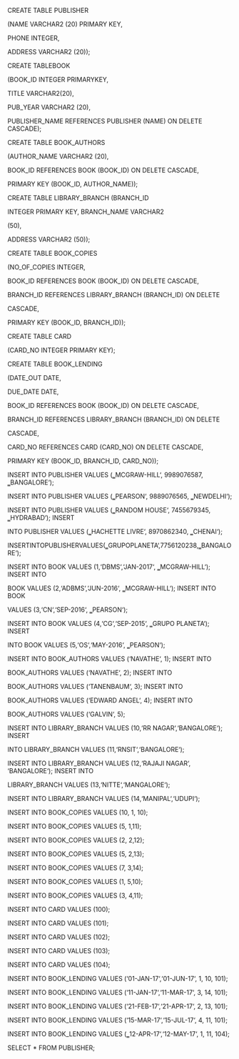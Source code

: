 CREATE TABLE PUBLISHER 

(NAME VARCHAR2 (20) PRIMARY KEY, 

PHONE INTEGER, 

ADDRESS VARCHAR2 (20)); 

CREATE TABLEBOOK 

(BOOK_ID INTEGER PRIMARYKEY, 

TITLE VARCHAR2(20), 

PUB_YEAR VARCHAR2 (20), 

PUBLISHER_NAME REFERENCES PUBLISHER (NAME) ON DELETE CASCADE);

CREATE TABLE BOOK_AUTHORS 

(AUTHOR_NAME VARCHAR2 (20), 

BOOK_ID REFERENCES BOOK (BOOK_ID) ON DELETE CASCADE, 

PRIMARY KEY (BOOK_ID, AUTHOR_NAME)); 

CREATE TABLE LIBRARY_BRANCH (BRANCH_ID 

INTEGER PRIMARY KEY, BRANCH_NAME VARCHAR2 

(50), 

ADDRESS VARCHAR2 (50)); 

CREATE TABLE BOOK_COPIES 

(NO_OF_COPIES INTEGER, 

BOOK_ID REFERENCES BOOK (BOOK_ID) ON DELETE CASCADE, 

BRANCH_ID REFERENCES LIBRARY_BRANCH (BRANCH_ID) ON DELETE 

CASCADE, 

PRIMARY KEY (BOOK_ID, BRANCH_ID)); 

CREATE TABLE CARD 

(CARD_NO INTEGER PRIMARY KEY); 

CREATE TABLE BOOK_LENDING 

(DATE_OUT DATE, 

DUE_DATE DATE, 

BOOK_ID REFERENCES BOOK (BOOK_ID) ON DELETE CASCADE, 

BRANCH_ID REFERENCES LIBRARY_BRANCH (BRANCH_ID) ON DELETE 

CASCADE, 

CARD_NO REFERENCES CARD (CARD_NO) ON DELETE CASCADE, 

PRIMARY KEY (BOOK_ID, BRANCH_ID, CARD_NO));

INSERT INTO PUBLISHER VALUES (‗MCGRAW-HILL‘, 9989076587, ‗BANGALORE‘); 

INSERT INTO PUBLISHER VALUES (‗PEARSON‘, 9889076565, ‗NEWDELHI‘); 

INSERT INTO PUBLISHER VALUES (‗RANDOM HOUSE‘, 7455679345, ‗HYDRABAD‘); INSERT 

INTO PUBLISHER VALUES (‗HACHETTE LIVRE‘, 8970862340, ‗CHENAI‘); 

INSERTINTOPUBLISHERVALUES(‗GRUPOPLANETA‘,7756120238,‗BANGALORE‘); 

INSERT INTO BOOK VALUES (1,‘DBMS‘,‘JAN-2017‘, ‗MCGRAW-HILL‘); INSERT INTO 

BOOK VALUES (2,‘ADBMS‘,‘JUN-2016‘, ‗MCGRAW-HILL‘); INSERT INTO BOOK 

VALUES (3,‘CN‘,‘SEP-2016‘, ‗PEARSON‘); 

INSERT INTO BOOK VALUES (4,‘CG‘,‘SEP-2015‘, ‗GRUPO PLANETA‘); INSERT 

INTO BOOK VALUES (5,‘OS‘,‘MAY-2016‘, ‗PEARSON‘); 

INSERT INTO BOOK_AUTHORS VALUES (‘NAVATHE‘, 1); INSERT INTO 

BOOK_AUTHORS VALUES (‘NAVATHE‘, 2); INSERT INTO 

BOOK_AUTHORS VALUES (‘TANENBAUM‘, 3); INSERT INTO 

BOOK_AUTHORS VALUES (‘EDWARD ANGEL‘, 4); INSERT INTO 

BOOK_AUTHORS VALUES (‘GALVIN‘, 5); 

INSERT INTO LIBRARY_BRANCH VALUES (10,‘RR NAGAR‘,‘BANGALORE‘); INSERT 

INTO LIBRARY_BRANCH VALUES (11,‘RNSIT‘,‘BANGALORE‘); 

INSERT INTO LIBRARY_BRANCH VALUES (12,‘RAJAJI NAGAR‘, ‘BANGALORE‘); INSERT INTO 

LIBRARY_BRANCH VALUES (13,‘NITTE‘,‘MANGALORE‘); 

INSERT INTO LIBRARY_BRANCH VALUES (14,‘MANIPAL‘,‘UDUPI‘); 

INSERT INTO BOOK_COPIES VALUES (10, 1, 10); 

INSERT INTO BOOK_COPIES VALUES (5, 1,11); 

INSERT INTO BOOK_COPIES VALUES (2, 2,12); 

INSERT INTO BOOK_COPIES VALUES (5, 2,13); 

INSERT INTO BOOK_COPIES VALUES (7, 3,14); 

INSERT INTO BOOK_COPIES VALUES (1, 5,10); 

INSERT INTO BOOK_COPIES VALUES (3, 4,11); 

INSERT INTO CARD VALUES (100); 

INSERT INTO CARD VALUES (101); 

INSERT INTO CARD VALUES (102); 

INSERT INTO CARD VALUES (103); 

INSERT INTO CARD VALUES (104);

INSERT INTO BOOK_LENDING VALUES (‘01-JAN-17‘,‘01-JUN-17‘, 1, 10, 101); 

INSERT INTO BOOK_LENDING VALUES (‘11-JAN-17‘,‘11-MAR-17‘, 3, 14, 101); 

INSERT INTO BOOK_LENDING VALUES (‘21-FEB-17‘,‘21-APR-17‘, 2, 13, 101); 

INSERT INTO BOOK_LENDING VALUES (‘15-MAR-17‘,‘15-JUL-17‘, 4, 11, 101); 

INSERT INTO BOOK_LENDING VALUES (‗12-APR-17‘,‘12-MAY-17‘, 1, 11, 104); 

SELECT * FROM PUBLISHER;
